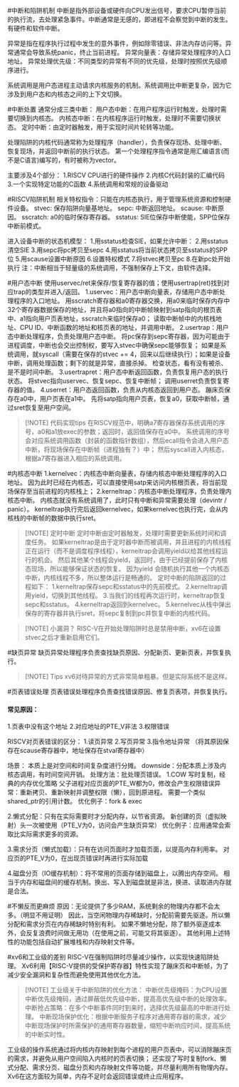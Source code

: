 #中断和陷阱机制
中断是指外部设备或硬件向CPU发出信号，要求CPU暂停当前的执行流，去处理紧急事件。中断通常是无感的，即进程不会察觉到中断的发生。有硬件和软件中断。

异常是指在程序执行过程中发生的意外事件，例如除零错误、非法内存访问等。异常通常会导致系统panic，终止当前进程。
    异常向量表：存储异常处理程序的入口地址。
    异常处理优先级：不同类型的异常有不同的优先级，处理时按照优先级顺序进行。

系统调用是用户态进程主动请求内核服务的机制。系统调用比中断更复杂，因为它涉及到用户态和内核态之间的上下文切换。

#中断处置
通常分成三类中断：
    用户态中断：在用户程序运行时触发，处理时需要切换到内核态。
    内核态中断：在内核程序运行时触发，处理时不需要切换状态。
    定时中断：由定时器触发，用于实现时间片轮转等功能。

处理陷阱的内核代码通常称为处理程序（handler），负责保存现场、处理中断、恢复现场，并返回中断前的执行状态。
第一个处理程序指令通常是用汇编语言(而不是C语言)编写的，有时被称为vector。

主要涉及4个部分：
1.RISCV CPU进行的硬件操作
2.内核C代码封装的汇编代码
3.一个实现特定功能的C函数
4.系统调用和常规的设备驱动

#RISCV陷阱机制
相关特权指令：只能在内核态执行，用于管理系统资源和控制硬件设备。
   stvec: 保存陷阱向量基地址。
   sepc: 中断返回地址。
   scause: 中断原因。
   sscratch: a0的临时保存寄存器。
   sstatus: SIE位保存中断使能，SPP位保存中断前模式。

进入设备中断的状态机模型：
1.用sstatus检查SIE，如果允许中断：
2.用sstatus清空SIE
3.用sepc将pc拷贝至sepc
4.用sstatus将当前状态拷贝至sstatus的SPP位
5.用scause设置中断原因
6.设置特权模式
7.将stvec拷贝至pc
8.在新pc处开始执行
注：中断相当于轻量级的系统调用，不强制保存上下文，由软件选择。

#用户态中断
使用uservec/ret来保存/恢复寄存器的值；使用usertrap(ret)找到对应trap的类型并进入/返回。
1.uservec：用户态中断向量表，存储用户态中断处理程序的入口地址。
    用sscratch寄存器和a0寄存器交换，用a0来临时保存内存中32个寄存器数据保存的地址，并且将a0指向的中断帧映射到satp指向的根页表中、a1指向用户页表地址，sscratch来临时保存a0；
    读取中断帧中的内核栈地址、CPU ID、中断函数的地址和核页表的地址，并调用中断。
2.usertrap：用户态中断处理程序，负责处理用户态中断。
    将pc保存到sepc寄存器，因为可能由于进程调度，中断也会交出控制权，要写入stvec中确保sepc能够恢复；
    如果是系统调用，就syscall（需要在保存的stvec += 4，回来以后继续执行）；如果是设备中断，调用处理函数；剩下的就是异常，直接杀掉。
    检查状态，看有没有被杀、是不是时间中断。
3.usertrapret：用户态中断返回函数，负责恢复用户态的执行状态。
	将stvec指向uservec、恢复sepc、恢复中断帧；
	调用userret负责恢复寄存器的值。
4.userret：用户态返回函数，负责从内核态返回到用户态。
	蹦床页保存在a0中，用户页表在a1中。
	先将satp指向用户页表，恢复a0，获取中断帧，通过sret恢复至用户空间。

> [!NOTE] 代码实现tips 
> 在RISCV规范中，明确a7寄存器保存系统调用的序号，a0和a1放exec的参数；返回时，返回值保存在a0中。
> 系统调用的序号会对应系统调用函数（封装的函数指针数组），然后ecall指令会进入用户态中断，将现场保存在中断帧（进程独有？）中；
> 然后syscall进入内核态，根据a7寄存器进入相应的系统调用。

#内核态中断
1.kernelvec：内核态中断向量表，存储内核态中断处理程序的入口地址。
	因为此时已经在内核态，可以直接使用satp来访问内核根页表，将当前现场保存至当前进程的内核栈上；
2.kerneltrap：内核态中断处理程序，负责处理内核态中断。
	内核态就没有系统调用了，此时只有中断和异常需要处理（devintr / panic）。
	kerneltrap执行完后返回kernelvec，如果kernelvec也执行完，会从内核栈的中断帧的数据中执行sret。
> [!NOTE] 定时中断
> 定时中断由定时器触发，处理时需要更新系统时间和调度任务。
> 如果kerneltrap是由于定时器中断而被调用，并且进程的内核线程正在运行（而不是调度程序线程），kerneltrap会调用yield以给其他线程运行的机会。
> 然后其他某个线程会yield，返回时，由于已经提前保存了内核态现场，所以能够保证状态的恢复。
> 因为yield 会随机执行其他一个内核态中断，内核线程不多，所以整体运行是畅通的。
> 定时中断的陷阱返回的过程如下：
 >   1.kerneltrap保存sepc和sstatus中的先前模式。
 >   2.kerneltrap调用yield，切换到其他线程。
  >  3.当我们的线程再次运行时，kerneltrap恢复sepc和sstatus。
  >  4.kerneltrap返回到kernelvec。
  >  5.kernelvec从栈中弹出保存的寄存器并执行sret，将sepc复制到pc并恢复中断的内核代码。


> [!NOTE] 小漏洞？
> RISC-V在开始处理陷阱时总是禁用中断，xv6在设置stvec之后才重新启用它们。

#缺页异常
缺页异常处理程序负责查找缺页原因、分配新页、更新页表，并恢复执行。

> [!NOTE] Tips
> xv6对待异常的方式非常简单粗暴。但是实际系统不是这样。

#页表错误处理
页表错误处理程序负责查找错误原因、修复页表项，并恢复执行。
#### 常见原因：
1.页表中没有这个地址
2.对应地址的PTE_V非法
3.权限错误

RISCV对页表错误的区分：
1.读页异常
2.写页异常
3.指令地址异常
（将其原因保存在scause寄存器中，地址保存在stval寄存器中）

场景：
本质上是对空间和时间复杂度进行分摊。
downside：分配本质上涉及内核态调用，有时间空间开销。
处理方法：批处理页错误。
1.COW  写时复制，经典的内存优化策略
父子进程对应页面的PTE_W都为0，修改会产生权限错误异常：重新拷贝、重新映射并调整权限（懒），回到原进程。
	需要一个类似shared_ptr的引用计数。
	优化例子：fork & exec

2.懒式分配：只有在实际需要时才分配内存，以节省资源。
新创建的页（虚拟映射）头一次被使用（PTE_V为0，访问会产生缺页异常）
	优化例子：应用通常会索取比实际需求更多的资源。

3.需求分页（懒式加载）：只有在访问页面时才加载页面，以提高内存利用率。
对应页的PTE_V为0，在出现页错误时再进行实际加载

4.磁盘分页（IO缓存机制）：将不常用的页面存储到磁盘上，以腾出内存空间。
相当于内存和磁盘间的缓存机制。换出、写入到磁盘就是非法，换进、读取进内存就是合法。

#不懒反而更麻烦
原因：无论提供了多少RAM，系统剩余的物理内存都不会太多。（明显不用证明）
因此，当空闲物理内存稀缺时，分配前需要先驱逐。所以懒分配和需求分页在内存稀缺时特别有利。
如果不懒地分配，除了额外驱逐成本外，会反复浪费时间做无用功（在使用之前，可能又将其驱逐）。
其他利用上述特性的功能包括自动扩展堆栈和内存映射文件等。

#xv6和工业级的差别
RISC-V在强制陷阱时尽量减少操作，以实现快速陷阱处理。
Xv6利用【RISC-V提供的受保护寄存器】特性实现了蹦床页和中断帧，为了减少安全漏洞和复杂性而避免使用其他优化方法。

> [!NOTE] 工业级关于中断陷阱的优化方法：
>    中断优先级掩码：为CPU设置中断优先级掩码，通过屏蔽低优先级中断，提高高优先级中断的处理效率。
>    中断抢占策略：在多个中断事件同时到来时，选择优先级最高的中断进行处理。
>    中断现场保护优化：根据中断服务子程序对通用寄存器的需求，减少中断现场保护时所需保护的通用寄存器数量，缩短中断响应时间，提高系统的中断实时性。

工业级的操作系统通过将内核内存映射到每个进程的用户页表中，可以消除蹦床页的需求，并避免从用户空间陷入内核时的页表切换；
还实现了写时复制fork、懒式分配、需求分页、磁盘分页和内存映射文件等功能，并尽量利用所有物理内存。Xv6在这方面较为简单，内存不足时会返回错误或终止应用程序。
